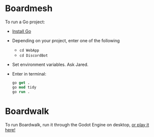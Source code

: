 # Boardmesh

To run a Go project:

- [Install Go](https://go.dev/dl/)

- Depending on your project, enter one of the following

  - `cd WebApp`
  - `cd DiscordBot`

- Set environment variables. Ask Jared.

- Enter in terminal:
  ```ps
  go get .
  go mod tidy
  go run .
  ```

# Boardwalk

To run Boardwalk, run it through the Godot Engine on desktop, [or play it here!](https://boardwalk.app)
